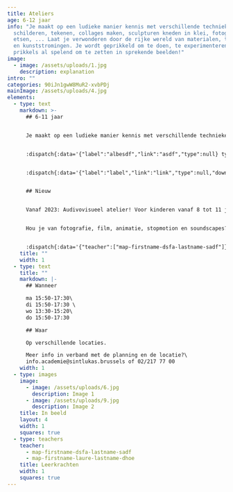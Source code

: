 ```yaml
---
title: Ateliers
age: 6-12 jaar
info: "Je maakt op een ludieke manier kennis met verschillende technieken:
  schilderen, tekenen, collages maken, sculpturen kneden in klei, fotograferen,
  etsen, ... Laat je verwonderen door de rijke wereld van materialen, technieken
  en kunststromingen. Je wordt geprikkeld om te doen, te experimenteren en
  prikkels al spelend om te zetten in sprekende beelden!"
image:
  - image: /assets/uploads/1.jpg
    description: explanation
intro: ""
categories: 90iJn1gwW8MuR2-xvbPDj
mainImage: /assets/uploads/4.jpg
elements:
  - type: text
    markdown: >-
      ## 6-11 jaar


      Je maakt op een ludieke manier kennis met verschillende technieken: schilderen, tekenen, collages maken, sculpturen kneden in klei, fotograferen, etsen, ... Laat je verwonderen door de rijke wereld van materialen, technieken en kunststromingen. Je wordt geprikkeld om te doen, te experimenteren en prikkels al spelend om te zetten in sprekende beelden!


      :dispatch{:data='{"label":"albesdf","link":"asdf","type":null} type="button"}


      :dispatch{:data='{"label":"label","link":"link","type":null,"download":"/assets/uploads/2.jpg"}' type="ui-button"}


      ## Nieuw


      Vanaf 2023: Audivovisueel atelier! Voor kinderen vanaf 8 tot 11 jaar.


      Hou je van fotografie, film, animatie, stopmotion en soundscapes? Dan krijg je in dit atelier naast tekenen, boetseren en schilderen ook audiovisuele technieken aangeboden!


      :dispatch{:data='{"teacher":["map-firstname-dsfa-lastname-sadf"]}'}
    title: ""
    width: 1
  - type: text
    title: ""
    markdown: |-
      ## Wanneer

      ma 15:50-17:30\
      di 15:50-17:30 \
      wo 13:30-15:20\
      do 15:50-17:30

      ## Waar

      Op verschillende locaties.

      Meer info in verband met de planning en de locatie?\
      info.academie@sintlukas.brussels of 02/217 77 00
    width: 1
  - type: images
    image:
      - image: /assets/uploads/6.jpg
        description: Image 1
      - image: /assets/uploads/9.jpg
        description: Image 2
    title: In beeld
    layout: 4
    width: 1
    squares: true
  - type: teachers
    teacher:
      - map-firstname-dsfa-lastname-sadf
      - map-firstname-laure-lastname-dhoe
    title: Leerkrachten
    width: 1
    squares: true
---
```

